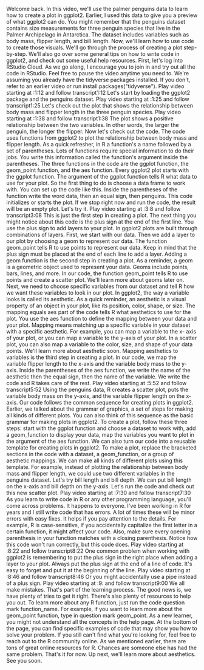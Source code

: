 

Welcome back. In this video, we'll use the palmer penguins data to learn how to create a plot in ggplot2. Earlier, I used this data to give you a preview of what ggplot2 can do. You might remember that the penguins dataset contains size measurements for three penguin species that live in the Palmer Archipelago in Antarctica. The dataset includes variables such as body mass, flipper length, and bill length. Now, we'll learn how to use code to create those visuals. We'll go through the process of creating a plot step-by-step. We'll also go over some general tips on how to write code in ggplot2, and check out some useful help resources. First, let's log into RStudio Cloud. As we go along, I encourage you to join in and try out all the code in RStudio. Feel free to pause the video anytime you need to. We're assuming you already have the tidyverse packages installed. If you don't, refer to an earlier video or run install.packages("tidyverse").
Play video starting at :1:12 and follow transcript1:12
Let's start by loading the ggplot2 package and the penguins dataset.
Play video starting at :1:25 and follow transcript1:25
Let's check out the plot that shows the relationship between body mass and flipper length in the three penguin species.
Play video starting at :1:38 and follow transcript1:38
The plot shows a positive relationship between the two variables. In other words, the larger the penguin, the longer the flipper. Now let's check out the code. The code uses functions from ggplot2 to plot the relationship between body mass and flipper length. As a quick refresher, in R a function's a name followed by a set of parentheses. Lots of functions require special information to do their jobs. You write this information called the function's argument inside the parentheses. The three functions in the code are the ggplot function, the geom_point function, and the aes function. Every ggplot2 plot starts with the ggplot function. The argument of the ggplot function tells R what data to use for your plot. So the first thing to do is choose a data frame to work with. You can set up the code like this. Inside the parentheses of the function write the word data, then an equal sign, then penguins. This code initializes or starts the plot. If we stop right now and run the code, the result will be an empty plot. Let's try it.
Play video starting at :3:8 and follow transcript3:08
This is just the first step in creating a plot. The next thing you might notice about this code is the plus sign at the end of the first line. You use the plus sign to add layers to your plot. In ggplot2 plots are built through combinations of layers. First, we start with our data. Then we add a layer to our plot by choosing a geom to represent our data. The function geom_point tells R to use points to represent our data. Keep in mind that the plus sign must be placed at the end of each line to add a layer. Adding a geom function is the second step in creating a plot. As a reminder, a geom is a geometric object used to represent your data. Geoms include points, bars, lines, and more. In our code, the function geom_point tells R to use points and create a scatter plot. We'll learn more about geoms later on. Next, we need to choose specific variables from our dataset and tell R how we want these variables to look in our plot. In ggplot2, the way a variable looks is called its aesthetic. As a quick reminder, an aesthetic is a visual property of an object in your plot, like its position, color, shape, or size. The mapping equals aes part of the code tells R what aesthetics to use for the plot. You use the aes function to define the mapping between your data and your plot. Mapping means matching up a specific variable in your dataset with a specific aesthetic. For example, you can map a variable to the x- axis of your plot, or you can map a variable to the y-axis of your plot. In a scatter plot, you can also map a variable to the color, size, and shape of your data points. We'll learn more about aesthetic soon. Mapping aesthetics to variables is the third step in creating a plot. In our code, we map the variable flipper length to the x-axis and the variable body mass to the y-axis. Inside the parentheses of the aes function, we write the name of the aesthetic then the equal sign, then the name of the variable. We write the code and R takes care of the rest.
Play video starting at :5:52 and follow transcript5:52
Using the penguins data, R creates a scatter plot, puts the variable body mass on the y-axis, and the variable flipper length on the x-axis. Our code follows the common sequence for creating plots in ggplot2. Earlier, we talked about the grammar of graphics, a set of steps for making all kinds of different plots. You can also think of this sequence as the basic grammar for making plots in ggplot2. To create a plot, follow these three steps: start with the ggplot function and choose a dataset to work with, add a geom_function to display your data, map the variables you want to plot in the argument of the aes function. We can also turn our code into a reusable template for creating plots in ggplot2. To make a plot, replace the bracketed sections in the code with a dataset, a geom_function, or a group of aesthetic mappings. We can make all kinds of different plots using this template. For example, instead of plotting the relationship between body mass and flipper length, we could use two different variables in the penguins dataset. Let's try bill length and bill depth. We can put bill length on the x-axis and bill depth on the y-axis. Let's run the code and check out this new scatter plot.
Play video starting at :7:30 and follow transcript7:30
As you learn to write code in R or any other programming language, you'll come across problems. It happens to everyone. I've been working in R for years and I still write code that has errors. A lot of times these will be minor errors with easy fixes. It helps if you pay attention to the details. For example, R is case-sensitive, if you accidentally capitalize the first letter in a certain function, it might affect your code. Also, make sure every opening parenthesis in your function matches with a closing parenthesis. Notice how this code won't run correctly, but this code does.
Play video starting at :8:22 and follow transcript8:22
One common problem when working with ggplot2 is remembering to put the plus sign in the right place when adding a layer to your plot. Always put the plus sign at the end of a line of code. It's easy to forget and put it at the beginning of the line.
Play video starting at :8:46 and follow transcript8:46
Or you might accidentally use a pipe instead of a plus sign.
Play video starting at :9: and follow transcript9:00
We all make mistakes. That's part of the learning process. The good news is, we have plenty of tries to get it right. There's also plenty of resources to help you out. To learn more about any R function, just run the code question mark function_name. For example, if you want to learn more about the geom_point function, type in question mark geom_point. As a new learner, you might not understand all the concepts in the help page. At the bottom of the page, you can find specific examples of code that may show you how to solve your problem. If you still can't find what you're looking for, feel free to reach out to the R community online. As we mentioned earlier, there are tons of great online resources for R. Chances are someone else has had the same problem. That's it for now. Up next, we'll learn more about aesthetics. See you soon.